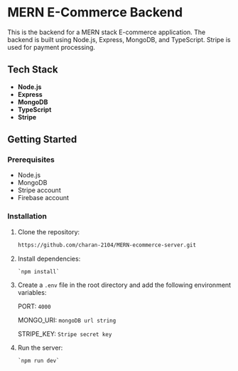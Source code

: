 # MERN E-Commerce Backend

This is the backend for a MERN stack E-commerce application. The backend is built using Node.js, Express, MongoDB, and TypeScript. Stripe is used for payment processing.

## Tech Stack

- **Node.js**
- **Express**
- **MongoDB**
- **TypeScript**
- **Stripe**



## Getting Started

### Prerequisites

- Node.js
- MongoDB
- Stripe account
- Firebase account

### Installation

1. Clone the repository:
   ```sh
   https://github.com/charan-2104/MERN-ecommerce-server.git
   
 2. Install dependencies:

		`npm install`

2. Create a `.env` file in the root directory and add the following environment variables:

	PORT: `4000`

	MONGO_URI: `mongoDB url string`

	STRIPE_KEY: `Stripe secret key`

4.	Run the server:

		`npm run dev`

   

